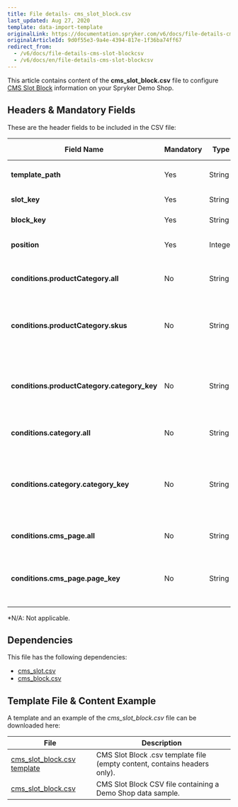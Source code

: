 ```yaml
---
title: File details- cms_slot_block.csv
last_updated: Aug 27, 2020
template: data-import-template
originalLink: https://documentation.spryker.com/v6/docs/file-details-cms-slot-blockcsv
originalArticleId: 9d0f55e3-9a4e-4394-817e-1f36ba74ff67
redirect_from:
  - /v6/docs/file-details-cms-slot-blockcsv
  - /v6/docs/en/file-details-cms-slot-blockcsv
---
```


This article contains content of the **cms_slot_block.csv** file to configure [CMS Slot Block](/docs/scos/user/features/{{page.version}}/cms-feature-overview/templates-and-slots-overview.html) information on your Spryker Demo Shop.

## Headers & Mandatory Fields 
These are the header fields to be included in the CSV file:

| Field Name | Mandatory | Type | Other Requirements/Comments | Description |
| --- | --- | --- | --- | --- |
| **template_path** | Yes | String |Must be a valid path to a twig template. | Path to the Twig file template. |
| **slot_key** | Yes | String |N/A* | Slot key identifier. |
| **block_key** | Yes | String |N/A |Block key identifier.  |
| **position** | Yes | Integer |N/A | Position of the block in the slot. |
| **conditions.productCategory.all** | No | String |N/A | Conditions for all product categories. |
| **conditions.productCategory.skus** | No | String |N/A | Conditions for product category and product SKUs. |
| **conditions.productCategory.category_key** | No | String |N/A | Conditions for product category and category key identifiers. |
| **conditions.category.all** | No | String |N/A | Conditions for all categories. |
| **conditions.category.category_key** | No | String |N/A |Conditions for categories and product category key identifiers.  |
| **conditions.cms_page.all** | No | String |N/A | Conditions for all CMS pages. |
| **conditions.cms_page.page_key** | No | String |N/A | Conditions for Page key identifiers and CMS pages. |
*N/A: Not applicable.

## Dependencies

This file has the following dependencies:
*   [cms_slot.csv](/docs/scos/dev/data-import/{{page.version}}/data-import-categories/content-management/file-details-cms-slot.csv.html)
*   [cms_block.csv](/docs/scos/dev/data-import/{{page.version}}/data-import-categories/content-management/file-details-cms-block.csv.html)

## Template File & Content Example
A template and an example of the *cms_slot_block.csv*  file can be downloaded here:

| File | Description |
| --- | --- |
| [cms_slot_block.csv template](https://spryker.s3.eu-central-1.amazonaws.com/docs/Developer+Guide/Back-End/Data+Manipulation/Data+Ingestion/Data+Import/Data+Import+Categories/Content+Management/Template+cms_slot_block.csv) | CMS Slot Block .csv template file (empty content, contains headers only). |
| [cms_slot_block.csv](https://spryker.s3.eu-central-1.amazonaws.com/docs/Developer+Guide/Back-End/Data+Manipulation/Data+Ingestion/Data+Import/Data+Import+Categories/Content+Management/cms_slot_block.csv) | CMS Slot Block CSV file containing a Demo Shop data sample. |
